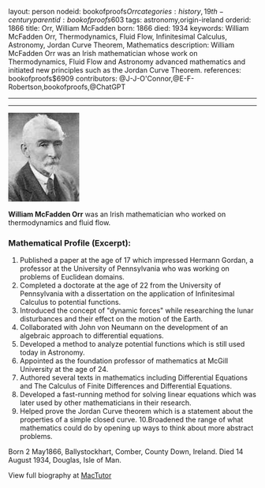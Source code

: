 layout: person
nodeid: bookofproofs$Orr
categories: history,19th-century
parentid: bookofproofs$603
tags: astronomy,origin-ireland
orderid: 1866
title: Orr, William McFadden
born: 1866
died: 1934
keywords: William McFadden Orr, Thermodynamics, Fluid Flow, Infinitesimal Calculus, Astronomy, Jordan Curve Theorem, Mathematics
description: William McFadden Orr was an Irish mathematician whose work on Thermodynamics, Fluid Flow and Astronomy advanced mathematics and initiated new principles such as the Jordan Curve Theorem.
references: bookofproofs$6909
contributors: @J-J-O'Connor,@E-F-Robertson,bookofproofs,@ChatGPT

---



---

![Orr.jpg](https://github.com/bookofproofs/bookofproofs.github.io/blob/main/_sources/_assets/images/portraits/Orr.jpg?raw=true)

**William McFadden Orr** was an Irish mathematician who worked on thermodynamics and fluid flow.

### Mathematical Profile (Excerpt):
1. Published a paper at the age of 17 which impressed Hermann Gordan, a professor at the University of Pennsylvania who was working on problems of Euclidean domains. 
2. Completed a doctorate at the age of 22 from the University of Pennsylvania with a dissertation on the application of Infinitesimal Calculus to potential functions.
3. Introduced the concept of "dynamic forces" while researching the lunar disturbances and their effect on the motion of the Earth.
4. Collaborated with John von Neumann on the development of an algebraic approach to differential equations. 
5. Developed a method to analyze potential functions which is still used today in Astronomy.
6. Appointed as the foundation professor of mathematics at McGill University at the age of 24.
7. Authored several texts in mathematics including Differential Equations and The Calculus of Finite Differences and Differential Equations. 
8. Developed a fast-running method for solving linear equations which was later used by other mathematicians in their research. 
9. Helped prove the Jordan Curve theorem which is a statement about the properties of a simple closed curve. 
10.Broadened the range of what mathematics could do by opening up ways to think about more abstract problems.

Born 2 May1866, Ballystockhart, Comber, County Down, Ireland. Died 14 August 1934, Douglas, Isle of Man.

View full biography at [MacTutor](https://mathshistory.st-andrews.ac.uk/Biographies/Orr/)
